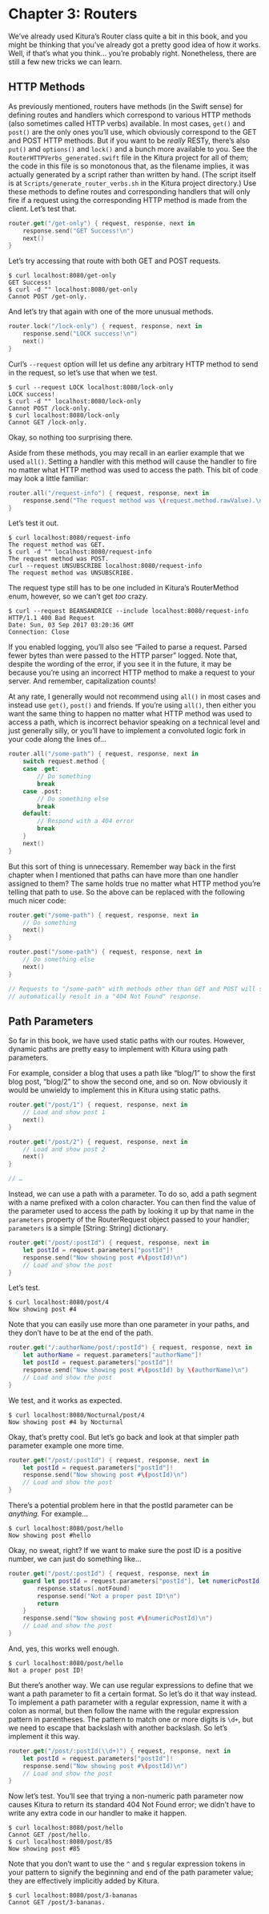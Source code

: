 # Chapter 3: Routers

We’ve already used Kitura’s Router class quite a bit in this book, and you might be thinking that you’ve already got a pretty good idea of how it works. Well, if that’s what you think… you’re probably right. Nonetheless, there are still a few new tricks we can learn.

## HTTP Methods

As previously mentioned, routers have methods (in the Swift sense) for defining routes and handlers which correspond to various HTTP methods (also sometimes called HTTP verbs) available. In most cases, `get()` and `post()` are the only ones you’ll use, which obviously correspond to the GET and POST HTTP methods. But if you want to be *really* RESTy, there’s also `put()` and `options()` and `lock()` and a bunch more available to you. See the `RouterHTTPVerbs_generated.swift` file in the Kitura project for all of them; the code in this file is so monotonous that, as the filename implies, it was actually generated by a script rather than written by hand. (The script itself is at `Scripts/generate_router_verbs.sh` in the Kitura project directory.) Use these methods to define routes and corresponding handlers that will only fire if a request using the corresponding HTTP method is made from the client. Let’s test that.

```swift
router.get("/get-only") { request, response, next in
    response.send("GET Success!\n")
    next()
}
```

Let’s try accessing that route with both GET and POST requests.

```shell
$ curl localhost:8080/get-only
GET Success!
$ curl -d "" localhost:8080/get-only
Cannot POST /get-only.
```

And let’s try that again with one of the more unusual methods.
    
```swift
router.lock("/lock-only") { request, response, next in
    response.send("LOCK success!\n")
    next()
}
```

Curl’s `--request` option will let us define any arbitrary HTTP method to send in the request, so let’s use that when we test.

```shell
$ curl --request LOCK localhost:8080/lock-only
LOCK success!
$ curl -d "" localhost:8080/lock-only
Cannot POST /lock-only.
$ curl localhost:8080/lock-only
Cannot GET /lock-only.
```

Okay, so nothing too surprising there.

Aside from these methods, you may recall in an earlier example that we used `all()`. Setting a handler with this method will cause the handler to fire no matter what HTTP method was used to access the path. This bit of code may look a little familiar:

```swift
router.all("/request-info") { request, response, next in
    response.send("The request method was \(request.method.rawValue).\n")
}
```

Let’s test it out.

```shell
$ curl localhost:8080/request-info
The request method was GET.
$ curl -d "" localhost:8080/request-info
The request method was POST.
curl --request UNSUBSCRIBE localhost:8080/request-info
The request method was UNSUBSCRIBE.
```

The request type still has to be one included in Kitura’s RouterMethod enum, however, so we can’t get *too* crazy.

```shell
$ curl --request BEANSANDRICE --include localhost:8080/request-info
HTTP/1.1 400 Bad Request
Date: Sun, 03 Sep 2017 03:20:36 GMT
Connection: Close
```

If you enabled logging, you’ll also see “Failed to parse a request. Parsed fewer bytes than were passed to the HTTP parser” logged. Note that, despite the wording of the error, if you see it in the future, it may be because you’re using an incorrect HTTP method to make a request to your server. And remember, capitalization counts!

At any rate, I generally would not recommend using `all()` in most cases and instead use `get()`, `post()` and friends. If you’re using `all()`, then either you want the same thing to happen no matter what HTTP method was used to access a path, which is incorrect behavior speaking on a technical level and just generally silly, or you’ll have to implement a convoluted logic fork in your code along the lines of…

```swift
router.all("/some-path") { request, response, next in
    switch request.method {
    case .get:
        // Do something
        break
    case .post:
        // Do something else
        break
    default:
        // Respond with a 404 error
        break
    }
    next()
}
```

But this sort of thing is unnecessary. Remember way back in the first chapter when I mentioned that paths can have more than one handler assigned to them? The same holds true no matter what HTTP method you’re telling that path to use. So the above can be replaced with the following much nicer code:

```swift
router.get("/some-path") { request, response, next in
    // Do something
    next()
}

router.post("/some-path") { request, response, next in
    // Do something else
    next()
}

// Requests to "/some-path" with methods other than GET and POST will still
// automatically result in a "404 Not Found" response.
```

## Path Parameters

So far in this book, we have used static paths with our routes. However, dynamic paths are pretty easy to implement with Kitura using path parameters.

For example, consider a blog that uses a path like “blog/1” to show the first blog post, “blog/2” to show the second one, and so on. Now obviously it would be unwieldy to implement this in Kitura using static paths.

```swift
router.get("/post/1") { request, response, next in
    // Load and show post 1
    next()
}

router.get("/post/2") { request, response, next in
    // Load and show post 2
    next()
}

// …
```

Instead, we can use a path with a parameter. To do so, add a path segment with a name prefixed with a colon character. You can then find the value of the parameter used to access the path by looking it up by that name in the `parameters` property of the RouterRequest object passed to your handler; `parameters` is a simple [String: String] dictionary.

```swift
router.get("/post/:postId") { request, response, next in
    let postId = request.parameters["postId"]!
    response.send("Now showing post #\(postId)\n")
    // Load and show the post
}
```

Let’s test.

```shell
$ curl localhost:8080/post/4
Now showing post #4
```

Note that you can easily use more than one parameter in your paths, and they don’t have to be at the end of the path.

```swift
router.get("/:authorName/post/:postId") { request, response, next in
    let authorName = request.parameters["authorName"]!
    let postId = request.parameters["postId"]!
    response.send("Now showing post #\(postId) by \(authorName)\n")
    // Load and show the post
}
```

We test, and it works as expected.

```shell
$ curl localhost:8080/Nocturnal/post/4
Now showing post #4 by Nocturnal
```

Okay, that’s pretty cool. But let’s go back and look at that simpler path parameter example one more time.

```swift
router.get("/post/:postId") { request, response, next in
    let postId = request.parameters["postId"]!
    response.send("Now showing post #\(postId)\n")
    // Load and show the post
}
```

There’s a potential problem here in that the postId parameter can be *anything.* For example…

```shell
$ curl localhost:8080/post/hello
Now showing post #hello
```

Okay, no sweat, right? If we want to make sure the post ID is a positive number, we can just do something like…

```swift
router.get("/post/:postId") { request, response, next in
    guard let postId = request.parameters["postId"], let numericPostId = UInt(postId) else {
        response.status(.notFound)
        response.send("Not a proper post ID!\n")
        return
    }
    response.send("Now showing post #\(numericPostId)\n")
    // Load and show the post
}
```

And, yes, this works well enough.

```shell
$ curl localhost:8080/post/hello
Not a proper post ID!
```

But there’s another way. We can use regular expressions to define that we want a path parameter to fit a certain format. So let’s do it that way instead. To implement a path parameter with a regular expression, name it with a colon as normal, but then follow the name with the regular expression pattern in parentheses. The pattern to match one or more digits is `\d+`, but we need to escape that backslash with another backslash. So let’s implement it this way.

```swift
router.get("/post/:postId(\\d+)") { request, response, next in
    let postId = request.parameters["postId"]!
    response.send("Now showing post #\(postId)\n")
    // Load and show the post
}
```

Now let’s test. You’ll see that trying a non-numeric path parameter now causes Kitura to return its standard 404 Not Found error; we didn’t have to write any extra code in our handler to make it happen.

```shell
$ curl localhost:8080/post/hello
Cannot GET /post/hello.
$ curl localhost:8080/post/85
Now showing post #85
```

Note that you don’t want to use the `^` and `$` regular expression tokens in your pattern to signify the beginning and end of the path parameter value; they are effectively implicitly added by Kitura.

```shell
$ curl localhost:8080/post/3-bananas
Cannot GET /post/3-bananas.
```
